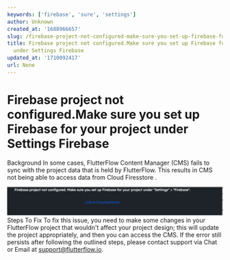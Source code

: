 ```yaml
---
keywords: ['firebase', 'sure', 'settings']
author: Unknown
created_at: '1688966657'
slug: /firebase-project-not-configured-make-sure-you-set-up-firebase-for-your-project-under-settings-firebase
title: Firebase project not configured.Make sure you set up Firebase for your project
  under Settings Firebase
updated_at: '1710092417'
url: None
---
```

# Firebase project not configured.Make sure you set up Firebase for your project under Settings Firebase

Background
In some cases, FlutterFlow Content Manager (CMS) fails to sync with the project data that is held by FlutterFlow. This results in CMS not being able to access data from Cloud Firesstore .

![](../assets/20250430121204990541.png)Steps To  Fix
To fix this issue, you need to make some changes in your FlutterFlow project that wouldn't affect your project design; this will update the project appropriately, and then you can access the CMS.
If the error still persists after following the outlined steps, please contact support via Chat or Email at support@flutterflow.io.